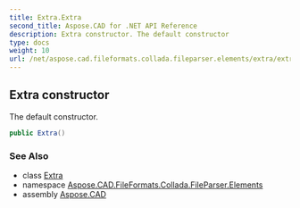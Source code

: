 ```yaml
---
title: Extra.Extra
second_title: Aspose.CAD for .NET API Reference
description: Extra constructor. The default constructor
type: docs
weight: 10
url: /net/aspose.cad.fileformats.collada.fileparser.elements/extra/extra/
---
```

## Extra constructor

The default constructor.

```csharp
public Extra()
```

### See Also

* class [Extra](../)
* namespace [Aspose.CAD.FileFormats.Collada.FileParser.Elements](../../extra/)
* assembly [Aspose.CAD](../../../)


